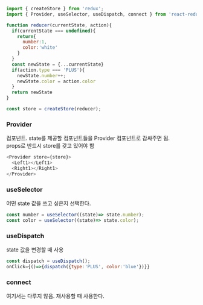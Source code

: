 ```javascript
import { createStore } from 'redux';
import { Provider, useSelector, useDispatch, connect } from 'react-redux';

function reducer(currentState, action){
  if(currentState === undefined){
    return{
      number:1,
      color:'white'
    }
  }
  const newState = {...currentState}
  if(action.type === 'PLUS'){
    newState.number++;
    newState.color = action.color
  }
  return newState
}

const store = createStore(reducer);
```

### Provider
컴포넌트. state를 제공할 컴포넌트들을 Provider 컴포넌트로 감싸주면 됨.   
props로 반드시 store를 갖고 있어야 함
```javascript
<Provider store={store}>
  <Left1></Left1>
  <Right1></Right1>
</Provider>
```

### useSelector
어떤 state 값을 쓰고 싶은지 선택한다.
```javascript
const number = useSelector((state)=> state.number);
const color = useSelector((state)=> state.color);
```

### useDispatch
state 값을 변경할 때 사용
```javascript
const dispatch = useDispatch();
onClick={()=>{dispatch({type:'PLUS', color:'blue'})}}
```

### connect
여기서는 다루지 않음. 재사용할 때 사용한다.
